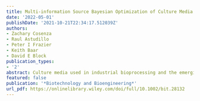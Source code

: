 ```yaml
---
title: Multi-information Source Bayesian Optimization of Culture Media for Cellular Agriculture
date: '2022-05-01'
publishDate: '2021-10-21T22:34:17.512039Z'
authors:
- Zachary Cosenza
- Raul Astudillo
- Peter I Frazier
- Keith Baar
- David E Block
publication_types:
- '2'
abstract: Culture media used in industrial bioprocessing and the emerging field of cellular agriculture is difficult to optimize due to the lack of rigorous mathematical models of cell growth and culture conditions, as well as the complexity of the design space. Rapid growth assays are inaccurate yet convenient, while robust measures of cell number can be time-consuming to the point of limiting experimentation. In this study, we optimized a cell culture media with 14 components using a multi-information source Bayesian optimization algorithm that locates optimal media conditions based on an iterative refinement of an uncertainty-weighted desirability function. As a model system, we utilized murine C2C12 cells, using AlamarBlue, LIVE stain, and trypan blue exclusion cell counting assays to determine cell number. Using this experimental optimization algorithm, we were able to design media with 181% more cells than a common commercial variant with a similar economic cost, while doing so in 38% fewer experiments than an efficient design-of-experiments method. The optimal medium generalized well to long-term growth up to four passages of C2C12 cells, indicating the multi-information source assay improved measurement robustness relative to rapid growth assays alone.
featured: false
publication: '*Biotechnology and Bioengineering*'
url_pdf: https://onlinelibrary.wiley.com/doi/full/10.1002/bit.28132
---
```


